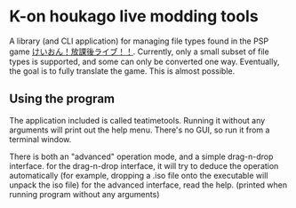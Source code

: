 # K-on houkago live modding tools

A library (and CLI application) for managing file types found in the PSP game [けいおん！放課後ライブ！！](https://k-on.fandom.com/wiki/K-ON!_Ho-kago_Live!!).
Currently, only a small subset of file types is supported, and some can only be converted one way.
Eventually, the goal is to fully translate the game. This is almost possible.

## Using the program
The application included is called teatimetools. Running it without any arguments will print out the help menu.
There's no GUI, so run it from a terminal window.

There is both an "advanced" operation mode, and a simple drag-n-drop interface.
for the drag-n-drop interface, it will try to deduce the operation automatically (for example, dropping a .iso file onto the executable will unpack the iso file)
for the advanced interface, read the help. (printed when running program without any arguments)